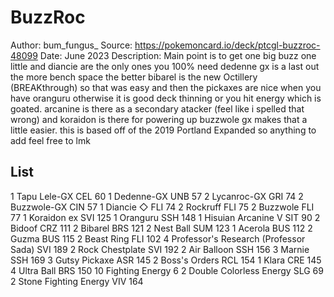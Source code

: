 # BuzzRoc

Author: bum_fungus_
Source: <https://pokemoncard.io/deck/ptcgl-buzzroc-48099>
Date: June 2023
Description: Main point is to get one big buzz one little and diancie are the only ones you 100% need dedenne gx is a last out the more bench space the better bibarel is the new Octillery (BREAKthrough) so that was easy and then the pickaxes are nice when you have oranguru otherwise it is good deck thinning or you hit energy which is goated. arcanine is there as a secondary atacker (feel like i spelled that wrong)  and koraidon is there for powering up buzzwole gx makes that a little easier. this is based off of the 2019 Portland Expanded so anything to add feel free to lmk

## List

1 Tapu Lele-GX CEL 60
1 Dedenne-GX UNB 57
2 Lycanroc-GX GRI 74
2 Buzzwole-GX CIN 57
1 Diancie ◇ FLI 74
2 Rockruff FLI 75
2 Buzzwole FLI 77
1 Koraidon ex SVI 125
1 Oranguru SSH 148
1 Hisuian Arcanine V SIT 90
2 Bidoof CRZ 111
2 Bibarel BRS 121
2 Nest Ball SUM 123
1 Acerola BUS 112
2 Guzma BUS 115
2 Beast Ring FLI 102
4 Professor's Research (Professor Sada) SVI 189
2 Rock Chestplate SVI 192
2 Air Balloon SSH 156
3 Marnie SSH 169
3 Gutsy Pickaxe ASR 145
2 Boss's Orders RCL 154
1 Klara CRE 145
4 Ultra Ball BRS 150
10 Fighting Energy 6
2 Double Colorless Energy SLG 69
2 Stone Fighting Energy VIV 164
